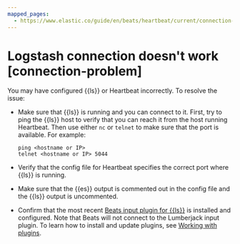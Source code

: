 ```yaml
---
mapped_pages:
  - https://www.elastic.co/guide/en/beats/heartbeat/current/connection-problem.html
---
```


# Logstash connection doesn't work [connection-problem]

You may have configured {{ls}} or Heartbeat incorrectly. To resolve the issue:

* Make sure that {{ls}} is running and you can connect to it. First, try to ping the {{ls}} host to verify that you can reach it from the host running Heartbeat. Then use either `nc` or `telnet` to make sure that the port is available. For example:

    ```shell
    ping <hostname or IP>
    telnet <hostname or IP> 5044
    ```

* Verify that the config file for Heartbeat specifies the correct port where {{ls}} is running.
* Make sure that the {{es}} output is commented out in the config file and the {{ls}} output is uncommented.
* Confirm that the most recent [Beats input plugin for {{ls}}](logstash-docs-md://lsr/plugins-inputs-beats.md) is installed and configured. Note that Beats will not connect to the Lumberjack input plugin. To learn how to install and update plugins, see [Working with plugins](logstash://reference/working-with-plugins.md).

